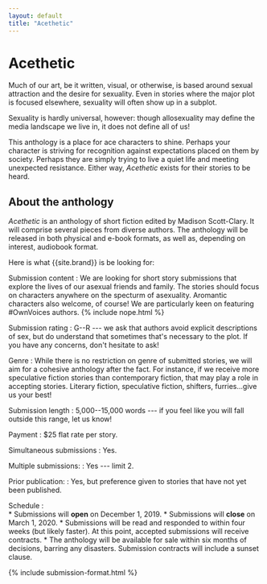 ```yaml
---
layout: default
title: "Acethetic"
---
```


# Acethetic

Much of our art, be it written, visual, or otherwise, is based around sexual attraction and the desire for sexuality. Even in stories where the major plot is focused elsewhere, sexuality will often show up in a subplot.

Sexuality is hardly universal, however: though allosexuality may define the media landscape we live in, it does not define all of us!

This anthology is a place for ace characters to shine. Perhaps your character is striving for recognition against expectations placed on them by society. Perhaps they are simply trying to live a quiet life and meeting unexpected resistance. Either way, *Acethetic* exists for their stories to be heard.

## About the anthology

*Acethetic* is an anthology of short fiction edited by Madison Scott-Clary. It will comprise several pieces from diverse authors. The anthology will be released in both physical and e-book formats, as well as, depending on interest, audiobook format.

Here is what {{site.brand}} is be looking for:

Submission content
:   We are looking for short story submissions that explore the lives of our asexual friends and family. The stories should focus on characters anywhere on the specturm of asexuality. Aromantic characters also welcome, of course! We are particularly keen on featuring #OwnVoices authors.
    {% include nope.html %}

Submission rating
:   G--R --- we ask that authors avoid explicit descriptions of sex, but do understand that sometimes that's necessary to the plot. If you have any concerns, don't hesitate to ask!

Genre
:   While there is no restriction on genre of submitted stories, we will aim for a cohesive anthology after the fact. For instance, if we receive more speculative fiction stories than contemporary fiction, that may play a role in accepting stories. Literary fiction, speculative fiction, shifters, furries...give us your best!

Submission length
:   5,000--15,000 words --- if you feel like you will fall outside this range, let us know!

Payment
:   $25 flat rate per story.

Simultaneous submissions
:   Yes.

Multiple submissions:
:   Yes --- limit 2.

Prior publication:
:   Yes, but preference given to stories that have not yet been published.

Schedule
:  
    * Submissions will **open** on December 1, 2019.
    * Submissions will **close** on March 1, 2020.
    * Submissions will be read and responded to within four weeks (but likely faster). At this point, accepted submissions will receive contracts.
    * The anthology will be available for sale within six months of decisions, barring any disasters. Submission contracts will include a sunset clause.


{% include submission-format.html %}
